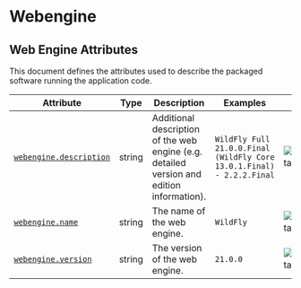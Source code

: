 <!-- NOTE: THIS FILE IS AUTOGENERATED. DO NOT EDIT BY HAND. -->
<!-- see templates/registry/markdown/attribute_namespace.md.j2 -->

# Webengine

## Web Engine Attributes

This document defines the attributes used to describe the packaged software running the application code.

| Attribute | Type | Description | Examples | Stability |
|---|---|---|---|---|
| <a id="webengine-description" href="#webengine-description">`webengine.description`</a> | string | Additional description of the web engine (e.g. detailed version and edition information). | `WildFly Full 21.0.0.Final (WildFly Core 13.0.1.Final) - 2.2.2.Final` | ![Experimental](https://img.shields.io/badge/-experimental-blue) |
| <a id="webengine-name" href="#webengine-name">`webengine.name`</a> | string | The name of the web engine. | `WildFly` | ![Experimental](https://img.shields.io/badge/-experimental-blue) |
| <a id="webengine-version" href="#webengine-version">`webengine.version`</a> | string | The version of the web engine. | `21.0.0` | ![Experimental](https://img.shields.io/badge/-experimental-blue) |
